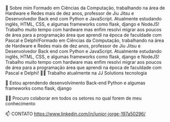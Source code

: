 🚀 Sobre mim
Formado em Ciências da Computação, trabalhando na área de Hardware e Redes mais de dez anos, professor de Jiu Jitsu e Desenvolvedor Back end com Python e JavaScript. Atualmente estudando inglês, HTML, CSS, e algumas frameworks como flask, django e NodeJS! Trabalho muito tempo com hardware mas enfim resolvi migrar aos poucos de área para a programação área que aprendi na época de faculdade com Pascal e Delphi!Formado em Ciências da Computação, trabalhando na área de Hardware e Redes mais de dez anos, professor de Jiu Jitsu e Desenvolvedor Back end com Python e JavaScript. Atualmente estudando inglês, HTML, CSS, e algumas frameworks como flask, django e NodeJS! Trabalho muito tempo com hardware mas enfim resolvi migrar aos poucos de área para a programação área que aprendi na época de faculdade com Pascal e Delphi! 👩‍💻 Trabalho atualmente na JJ Solutions tecnologia

🧠 Estou aprendendo desenvolvimento Back-end Python e algumas frameworks como flask, django

👯‍♀️ Procuro colaborar em todos os setores no qual forem de meu conhecimento

📫 CONTATO https://www.linkedin.com/in/junior-jorge-197a50296/
